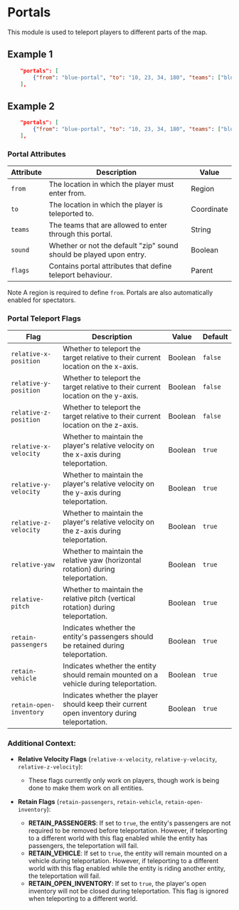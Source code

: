 # Portals

This module is used to teleport players to different parts of the map.

## Example 1

```json
    "portals": [ 
        {"from": "blue-portal", "to": "10, 23, 34, 180", "teams": ["blue"], "sound": false}
    ],
```

## Example 2

```json
    "portals": [ 
        {"from": "blue-portal", "to": "10, 23, 34, 180", "teams": ["blue"], "sound": false}
    ],
```

### Portal Attributes

| Attribute | Description                                                         | Value      |
|-----------|---------------------------------------------------------------------|------------|
| `from`    | The location in which the player must enter from.                   | Region     |
| `to`      | The location in which the player is teleported to.                  | Coordinate |
| `teams`   | The teams that are allowed to enter through this portal.            | String     |
| `sound`   | Whether or not the default "zip" sound should be played upon entry. | Boolean    |
| `flags`   | Contains portal attributes that define teleport behaviour.          | Parent     |

<span class="label label-note">Note</span> A region is required to define `from`. Portals are also automatically enabled for spectators.

### Portal Teleport Flags
| Flag                    | Description                                                                                 | Value   | Default |
|-------------------------|---------------------------------------------------------------------------------------------|---------|---------|
| `relative-x-position`   | Whether to teleport the target relative to their current location on the x-axis.            | Boolean | `false` |
| `relative-y-position`   | Whether to teleport the target relative to their current location on the y-axis.            | Boolean | `false` |
| `relative-z-position`   | Whether to teleport the target relative to their current location on the z-axis.            | Boolean | `false` |
| `relative-x-velocity`   | Whether to maintain the player's relative velocity on the x-axis during teleportation.      | Boolean | `true`  |
| `relative-y-velocity`   | Whether to maintain the player's relative velocity on the y-axis during teleportation.      | Boolean | `true`  |
| `relative-z-velocity`   | Whether to maintain the player's relative velocity on the z-axis during teleportation.      | Boolean | `true`  |
| `relative-yaw`          | Whether to maintain the relative yaw (horizontal rotation) during teleportation.            | Boolean | `true`  |
| `relative-pitch`        | Whether to maintain the relative pitch (vertical rotation) during teleportation.            | Boolean | `true`  |
| `retain-passengers`     | Indicates whether the entity's passengers should be retained during teleportation.          | Boolean | `true`  |
| `retain-vehicle`        | Indicates whether the entity should remain mounted on a vehicle during teleportation.       | Boolean | `true`  |
| `retain-open-inventory` | Indicates whether the player should keep their current open inventory during teleportation. | Boolean | `true`  |

### Additional Context:
- **Relative Velocity Flags** (`relative-x-velocity`, `relative-y-velocity`, `relative-z-velocity`):
    - These flags currently only work on players, though work is being done to make them work on all entities. 

- **Retain Flags** (`retain-passengers`, `retain-vehicle`, `retain-open-inventory`):
    - **RETAIN_PASSENGERS**: If set to `true`, the entity's passengers are not required to be removed before teleportation. However, if teleporting to a different world with this flag enabled while the entity has passengers, the teleportation will fail.
    - **RETAIN_VEHICLE**: If set to `true`, the entity will remain mounted on a vehicle during teleportation. However, if teleporting to a different world with this flag enabled while the entity is riding another entity, the teleportation will fail.
    - **RETAIN_OPEN_INVENTORY**: If set to `true`, the player's open inventory will not be closed during teleportation. This flag is ignored when teleporting to a different world.
